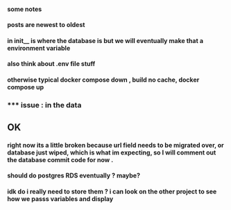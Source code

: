 #### some notes

#### posts are newest to oldest 

#### in init__ is where the database is but we will eventually make that a environment variable 

#### also think about .env file stuff 

#### otherwise typical docker compose down , build no cache, docker compose up 

### *** issue : in the data 

## OK 

#### right now its a little broken because url field needs to be migrated over, or database just wiped, which is what im expecting, so I will comment out the database commit code for now .

#### should do postgres  RDS eventually ? maybe?
 #### idk do i really need to store them ? i can look on the other project to see how we passs variables and display
